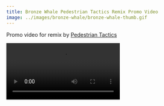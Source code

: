 ```yaml
---
title: Bronze Whale Pedestrian Tactics Remix Promo Video
image: ../images/bronze-whale/bronze-whale-thumb.gif
---
```


Promo video for remix by [Pedestrian Tactics](pedestriantactics.com)

<video controls src="images/bronze-whale/bronze-whale-video.mp4"></video>